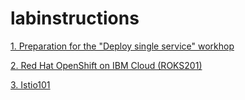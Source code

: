 # labinstructions

[1. Preparation for the "Deploy single service" workhop](single.md)

[2. Red Hat OpenShift on IBM Cloud (ROKS201)](roks201.md)

[3. Istio101](istio101.md)



